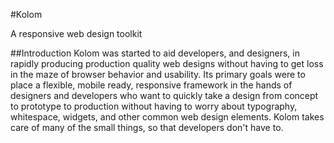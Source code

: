 #Kolom

A responsive web design toolkit

##Introduction
Kolom was started to aid developers, and designers, in rapidly producing production quality web designs without having to get loss in the maze of browser behavior and usability. Its primary goals were to place a flexible, mobile ready, responsive framework in the hands of designers and developers who want to quickly take a design from concept to prototype to production without having to worry about typography, whitespace, widgets, and other common web design elements. Kolom takes care of many of the small things, so that developers don't have to.